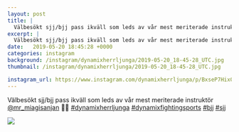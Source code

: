 ```yaml
---
layout: post
title: |
  Välbesökt sjj/bjj pass ikväll som leds av vår mest meriterade instruktör @mr_miagisanjan 👑👑 
excerpt: |
  Välbesökt sjj/bjj pass ikväll som leds av vår mest meriterade instruktör @mr_miagisanjan 👑👑    
date:   2019-05-20 18:45:28 +0000
categories: instagram
background: /instagram/dynamixherrljunga/2019-05-20_18-45-28_UTC.jpg
thumbnail: /instagram/dynamixherrljunga/2019-05-20_18-45-28_UTC.jpg

instagram_url: https://www.instagram.com/dynamixherrljunga/p/BxseP7Hix06
---
```

Välbesökt sjj/bjj pass ikväll som leds av vår mest meriterade instruktör [@mr_miagisanjan](https://www.instagram.com/mr_miagisanjan/) 👑👑 [#dynamixherrljunga](https://www.instagram.com/explore/tags/dynamixherrljunga/) [#dynamixfightingsports](https://www.instagram.com/explore/tags/dynamixfightingsports/) [#bjj](https://www.instagram.com/explore/tags/bjj/) [#sjj](https://www.instagram.com/explore/tags/sjj/)



<img src='{{ site.baseurl }}/instagram/dynamixherrljunga/2019-05-20_18-45-28_UTC.jpg' class='img-fluid' />

